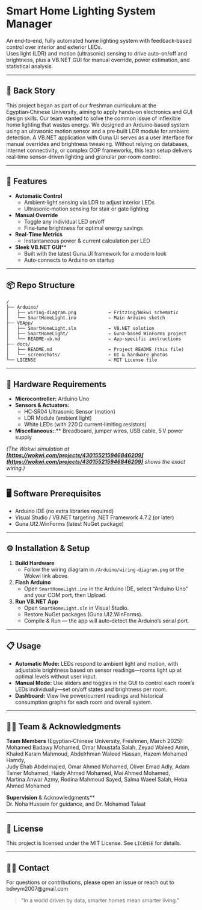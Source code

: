 # Smart Home Lighting System Manager

An end‑to‑end, fully automated home lighting system with feedback‑based control over interior and exterior LEDs.\
Uses light (LDR) and motion (ultrasonic) sensing to drive auto-on/off and brightness, plus a VB.NET GUI for manual override, power estimation, and statistical analysis.

---

## 🌱 Back Story

This project began as part of our freshman curriculum at the Egyptian‑Chinese University, aiming to apply hands‑on electronics and GUI design skills. Our team wanted to solve the common issue of inflexible home lighting that wastes energy. We designed an Arduino‑based system using an ultrasonic motion sensor and a pre‑built LDR module for ambient detection. A VB.NET application with Guna UI serves as a user interface for manual overrides and brightness tweaking. Without relying on databases, internet connectivity, or complex OOP frameworks, this lean setup delivers real‑time sensor‑driven lighting and granular per‑room control.

---

## 🚀 Features

- **Automatic Control**
  - Ambient‑light sensing via LDR to adjust interior LEDs
  - Ultrasonic‑motion sensing for stair or gate lighting
- **Manual Override**
  - Toggle any individual LED on/off
  - Fine‑tune brightness for optimal energy savings
- **Real‑Time Metrics**
  - Instantaneous power & current calculation per LED
- **Sleek VB.NET GUI****
  - Built with the latest Guna.UI framework for a modern look
  - Auto‑connects to Arduino on startup

---

## 📦 Repo Structure

```
/
├── Arduino/
│   ├── wiring-diagram.png            ← Fritzing/Wokwi schematic
│   └── SmartHomeLight.ino            ← Main Arduino sketch
├── VBApp/
│   ├── SmartHomeLight.sln            ← VB.NET solution
│   ├── SmartHomeLight/               ← Guna‑based WinForms project
│   └── README-vb.md                  ← App‑specific instructions
├── docs/
│   ├── README.md                     ← Project README (this file)
│   └── screenshots/                  ← UI & hardware photos
└── LICENSE                           ← MIT License file
```

---

## 🔧 Hardware Requirements

- **Microcontroller:** Arduino Uno  
- **Sensors & Actuators:**
  - HC‑SR04 Ultrasonic Sensor (motion)
  - LDR Module (ambient light)
  - White LEDs (with 220 Ω current‑limiting resistors)
- **Miscellaneous:**:** Breadboard, jumper wires, USB cable, 5 V power supply

*(The Wokwi simulation at ******[https://wokwi.com/projects/430155215946846209](https://wokwi.com/projects/430155215946846209)****** shows the exact wiring.)*

---

## 🖥️ Software Prerequisites

- Arduino IDE (no extra libraries required)
- Visual Studio / VB.NET targeting .NET Framework 4.7.2 (or later)
- Guna.UI2.WinForms (latest NuGet package)

---

## ⚙️ Installation & Setup

1. **Build Hardware**
   - Follow the wiring diagram in `/Arduino/wiring-diagram.png` or the Wokwi link above.
2. **Flash Arduino**
   - Open `SmartHomeLight.ino` in the Arduino IDE, select “Arduino Uno” and your COM port, then Upload.
3. **Run VB.NET App**
   - Open `SmartHomeLight.sln` in Visual Studio.
   - Restore NuGet packages (Guna.UI2.WinForms).
   - Compile & Run — the app will auto‑detect the Arduino’s serial port.

---

## 📋 Usage

- **Automatic Mode:** LEDs respond to ambient light and motion, with adjustable brightness based on sensor readings—rooms light up at optimal levels without user input.
- **Manual Mode:** Use sliders and toggles in the GUI to control each room’s LEDs individually—set on/off states and brightness per room.
- **Dashboard:** View live power/current readings and historical consumption graphs for each room and overall system.

---

## 👩‍💻 Team & Acknowledgments

**Team Members** (Egyptian‑Chinese University, Freshmen, March 2025):\
Mohamed Badawy Mohamed, Omar Moustafa Salah, Zeyad Waleed Amin, Khaled Karam Mahmoud, Abdelrhman Waleed Hassan, Hazem Mohamed Hamdy,\
Judy Ehab Abdelmajied, Omar Ahmed Mohamed, Oliver Emad Adly, Adam Tamer Mohamed, Haidy Ahmed Mohamed, Mai Ahmed Mohamed,\
Martina Anwar Azmy, Rodina Mahmoud Sayed, Salma Waeel Salah, Heba Ahmed Mohamed

**Supervision** & Acknowledgments\*\*\
Dr. Noha Hussein for guidance, and Dr. Mohamad Talaat



---

## 📜 License

This project is licensed under the MIT License. See `LICENSE` for details.

---

## 🙋‍♂️ Contact

For questions or contributions, please open an issue or reach out to bdwym2007\@gmail.com



> “In a world driven by data, smarter homes mean smarter living.”


